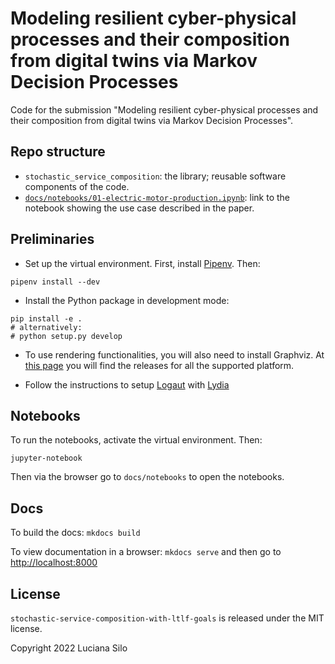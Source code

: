 # Modeling resilient cyber-physical processes and their composition from digital twins via Markov Decision Processes

Code for the submission 
"Modeling resilient cyber-physical processes and their composition from digital twins via Markov Decision Processes".

## Repo structure

- `stochastic_service_composition`: the library; reusable software components of the code.
- [`docs/notebooks/01-electric-motor-production.ipynb`](https://github.com/luusi/stochastic-service-composition-with-ltlf-goals/blob/main/docs/notebooks/01-electric-motor-production.ipynb):
  link to the notebook showing the use case described in the paper.

## Preliminaries

- Set up the virtual environment. 
First, install [Pipenv](https://pipenv-fork.readthedocs.io/en/latest/).
Then:
```
pipenv install --dev
```

- Install the Python package in development mode:
```
pip install -e .
# alternatively:
# python setup.py develop 
```

- To use rendering functionalities, you will also need to install Graphviz. 
  At [this page](https://www.graphviz.org/download/) you will
  find the releases for all the supported platform.

- Follow the instructions to setup [Logaut](https://github.com/whitemech/logaut) with [Lydia](github.com/whitemech/lydia.git) 

## Notebooks

To run the notebooks, activate the virtual environment. Then:

```
jupyter-notebook
```

Then via the browser go to `docs/notebooks` to open the notebooks.

## Docs

To build the docs: `mkdocs build`

To view documentation in a browser: `mkdocs serve`
and then go to [http://localhost:8000](http://localhost:8000)

## License

`stochastic-service-composition-with-ltlf-goals` is released under the MIT license.

Copyright 2022 Luciana Silo
